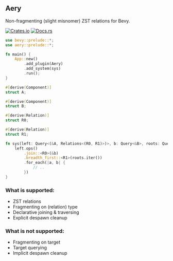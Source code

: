## Aery
Non-fragmenting (slight misnomer) ZST relations for Bevy.

[![Crates.io](https://img.shields.io/crates/v/aery)](https://crates.io/crates/aery)
[![Docs.rs](https://img.shields.io/docsrs/aery)](https://docs.rs/aery/latest/aery/)

```rs
use bevy::prelude::*;
use aery::prelude::*;

fn main() {
    App::new()
        .add_plugin(Aery)
        .add_system(sys)
        .run();
}

#[derive(Component)]
struct A;

#[derive(Component)]
struct B;

#[derive(Relation)]
struct R0;

#[derive(Relation)]
struct R1;

fn sys(left: Query<(&A, Relations<(R0, R1)>)>, b: Query<&B>, roots: Query<Entity, Root<R1>>) {
    left.ops()
        .join::<R0>(&b)
        .breadth_first::<R1>(roots.iter())
        .for_each(|a, b| {
            // ..
        })
}
```

### What is supported:
- ZST relations
- Fragmenting on (relation) type
- Declarative joining & traversing
- Explicit despawn cleanup

### What is not supported:
- Fragmenting on target
- Target querying
- Implicit despawn cleanup
